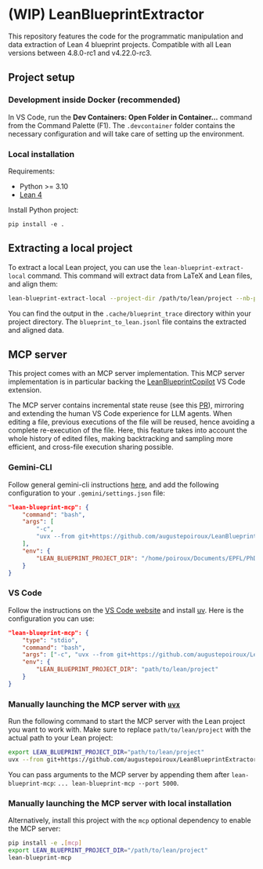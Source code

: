 # (WIP) LeanBlueprintExtractor

This repository features the code for the programmatic manipulation and data extraction of Lean 4 blueprint projects.
Compatible with all Lean versions between 4.8.0-rc1 and v4.22.0-rc3.

## Project setup

### Development inside Docker (recommended)

In VS Code, run the **Dev Containers: Open Folder in Container...** command from the Command Palette (F1). The `.devcontainer` folder contains the necessary configuration and will take care of setting up the environment.

### Local installation

Requirements:

- Python >= 3.10
- [Lean 4](https://leanprover-community.github.io/get_started.html)

Install Python project:

    pip install -e .

## Extracting a local project

To extract a local Lean project, you can use the `lean-blueprint-extract-local` command. This command will extract data from LaTeX and Lean files, and align them:

```bash
lean-blueprint-extract-local --project-dir /path/to/lean/project --nb-process 4
```

You can find the output in the `.cache/blueprint_trace` directory within your project directory. The `blueprint_to_lean.jsonl` file contains the extracted and aligned data.

## MCP server

This project comes with an MCP server implementation. This MCP server implementation is in particular backing the [LeanBlueprintCopilot](https://github.com/augustepoiroux/LeanBlueprintCopilot) VS Code extension.

The MCP server contains incremental state reuse (see this [PR](https://github.com/leanprover-community/repl/pull/110)), mirroring and extending the human VS Code experience for LLM agents. When editing a file, previous executions of the file will be reused, hence avoiding a complete re-execution of the file. Here, this feature takes into account the whole history of edited files, making backtracking and sampling more efficient, and cross-file execution sharing possible.

### Gemini-CLI

Follow general gemini-cli instructions [here](https://github.com/google-gemini/gemini-cli/blob/main/docs/cli/configuration.md), and add the following configuration to your `.gemini/settings.json` file:

```json
"lean-blueprint-mcp": {
    "command": "bash",
    "args": [
        "-c",
        "uvx --from git+https://github.com/augustepoiroux/LeanBlueprintExtractor[mcp] lean-blueprint-mcp"
    ],
    "env": {
        "LEAN_BLUEPRINT_PROJECT_DIR": "/home/poiroux/Documents/EPFL/PhD/lean_blueprint_ai_vscode/FLT"
    }
}
```

### VS Code

Follow the instructions on the [VS Code website](https://code.visualstudio.com/docs/copilot/chat/mcp-servers) and install [uv](https://docs.astral.sh/uv/getting-started/installation/). Here is the configuration you can use:

```json
"lean-blueprint-mcp": {
    "type": "stdio",
    "command": "bash",
    "args": ["-c", "uvx --from git+https://github.com/augustepoiroux/LeanBlueprintExtractor[mcp] lean-blueprint-mcp"],
    "env": {
        "LEAN_BLUEPRINT_PROJECT_DIR": "path/to/lean/project"
    }
}
```

### Manually launching the MCP server with [`uvx`](https://docs.astral.sh/uv/guides/tools/)

Run the following command to start the MCP server with the Lean project you want to work with. Make sure to replace `path/to/lean/project` with the actual path to your Lean project:

```bash
export LEAN_BLUEPRINT_PROJECT_DIR="path/to/lean/project"
uvx --from git+https://github.com/augustepoiroux/LeanBlueprintExtractor[mcp] lean-blueprint-mcp
```

You can pass arguments to the MCP server by appending them after `lean-blueprint-mcp`: `... lean-blueprint-mcp --port 5000`.

### Manually launching the MCP server with local installation

Alternatively, install this project with the `mcp` optional dependency to enable the MCP server:

```bash
pip install -e .[mcp]
export LEAN_BLUEPRINT_PROJECT_DIR="/path/to/lean/project"
lean-blueprint-mcp
```
